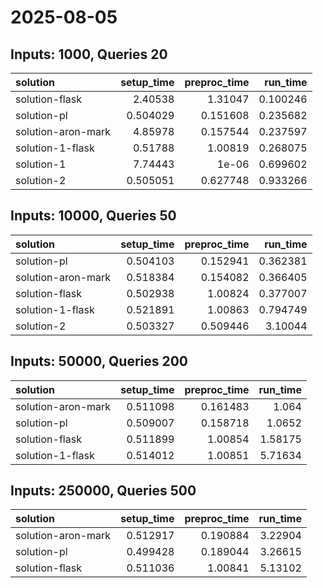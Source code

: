 # 2025-08-05

## Inputs: 1000, Queries 20

| solution           |   setup_time |   preproc_time |   run_time |
|:-------------------|-------------:|---------------:|-----------:|
| solution-flask     |     2.40538  |       1.31047  |   0.100246 |
| solution-pl        |     0.504029 |       0.151608 |   0.235682 |
| solution-aron-mark |     4.85978  |       0.157544 |   0.237597 |
| solution-1-flask   |     0.51788  |       1.00819  |   0.268075 |
| solution-1         |     7.74443  |       1e-06    |   0.699602 |
| solution-2         |     0.505051 |       0.627748 |   0.933266 |

## Inputs: 10000, Queries 50

| solution           |   setup_time |   preproc_time |   run_time |
|:-------------------|-------------:|---------------:|-----------:|
| solution-pl        |     0.504103 |       0.152941 |   0.362381 |
| solution-aron-mark |     0.518384 |       0.154082 |   0.366405 |
| solution-flask     |     0.502938 |       1.00824  |   0.377007 |
| solution-1-flask   |     0.521891 |       1.00863  |   0.794749 |
| solution-2         |     0.503327 |       0.509446 |   3.10044  |

## Inputs: 50000, Queries 200

| solution           |   setup_time |   preproc_time |   run_time |
|:-------------------|-------------:|---------------:|-----------:|
| solution-aron-mark |     0.511098 |       0.161483 |    1.064   |
| solution-pl        |     0.509007 |       0.158718 |    1.0652  |
| solution-flask     |     0.511899 |       1.00854  |    1.58175 |
| solution-1-flask   |     0.514012 |       1.00851  |    5.71634 |

## Inputs: 250000, Queries 500

| solution           |   setup_time |   preproc_time |   run_time |
|:-------------------|-------------:|---------------:|-----------:|
| solution-aron-mark |     0.512917 |       0.190884 |    3.22904 |
| solution-pl        |     0.499428 |       0.189044 |    3.26615 |
| solution-flask     |     0.511036 |       1.00841  |    5.13102 |